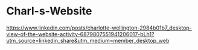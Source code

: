 # Charl-s-Website

https://www.linkedin.com/posts/charlotte-wellington-2984b01b7_desktop-view-of-the-website-activity-6879807551941206017-bLh1?utm_source=linkedin_share&utm_medium=member_desktop_web
